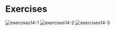 # Exercises

![exercises14-1](https://user-images.githubusercontent.com/70604577/160039662-c7d1f8de-29f6-447a-a476-449931665d9d.png)
![exercises14-2](https://user-images.githubusercontent.com/70604577/160039664-ae856eb1-fc15-4229-9a9f-f7ea3fa09c93.png)
![exercises14-3](https://user-images.githubusercontent.com/70604577/160039672-9b4235c6-9cb8-44fc-bc31-a21649af8ff5.png)
